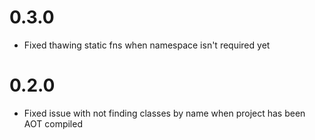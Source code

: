 # 0.3.0
- Fixed thawing static fns when namespace isn't required yet 

# 0.2.0
- Fixed issue with not finding classes by name when project has been AOT compiled
